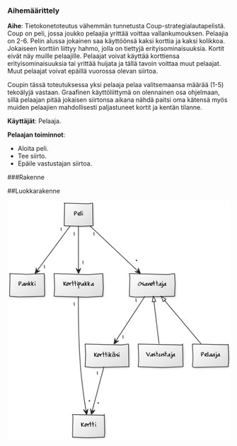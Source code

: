 ### Aihemäärittely
**Aihe**: Tietokonetoteutus vähemmän tunnetusta Coup-strategialautapelistä.
Coup on peli, jossa joukko pelaajia yrittää voittaa vallankumouksen.
Pelaajia on 2-6. Pelin alussa jokainen saa käyttöönsä kaksi korttia ja kaksi kolikkoa.
Jokaiseen korttiin liittyy hahmo, jolla on tiettyjä erityisominaisuuksia. Kortit eivät näy muille pelaajille.
Pelaajat voivat käyttää korttiensa erityisominaisuuksia tai yrittää huijata ja tällä tavoin voittaa muut pelaajat. Muut pelaajat voivat epäillä vuorossa olevan siirtoa.

Coupin tässä toteutuksessa yksi pelaaja pelaa valitsemaansa määrää (1-5) tekoälyjä vastaan.
Graafinen käyttöliittymä on olennainen osa ohjelmaan, sillä pelaajan pitää jokaisen siirtonsa aikana nähdä paitsi oma kätensä myös muiden pelaajien mahdollisesti paljastuneet kortit ja kentän tilanne.

**Käyttäjät**: Pelaaja.

**Pelaajan toiminnot**: 
* Aloita peli.
* Tee siirto.
* Epäile vastustajan siirtoa.


###Rakenne

##Luokkarakenne

![Luokkakaavio](luokkakaavio.png)

